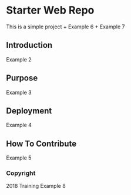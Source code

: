 # Starter Web Repo

This is a simple project + Example 6 + Example 7

## Introduction

Example 2

## Purpose

Example 3

## Deployment

Example 4

## How To Contribute

Example 5

### Copyright

2018 Training Example 8
